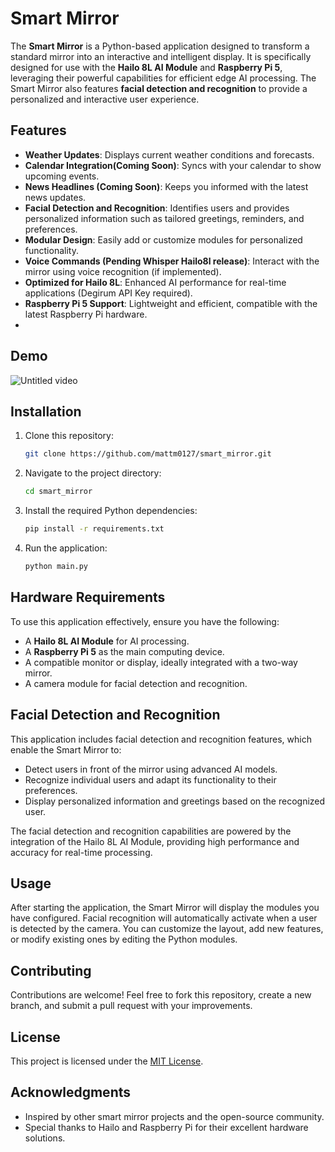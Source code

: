 # Smart Mirror

The **Smart Mirror** is a Python-based application designed to transform a standard mirror into an interactive and intelligent display. It is specifically designed for use with the **Hailo 8L AI Module** and **Raspberry Pi 5**, leveraging their powerful capabilities for efficient edge AI processing. The Smart Mirror also features **facial detection and recognition** to provide a personalized and interactive user experience.

## Features
- **Weather Updates**: Displays current weather conditions and forecasts.
- **Calendar Integration(Coming Soon)**: Syncs with your calendar to show upcoming events.
- **News Headlines (Coming Soon)**: Keeps you informed with the latest news updates.
- **Facial Detection and Recognition**: Identifies users and provides personalized information such as tailored greetings, reminders, and preferences.
- **Modular Design**: Easily add or customize modules for personalized functionality.
- **Voice Commands (Pending Whisper Hailo8l release)**: Interact with the mirror using voice recognition (if implemented).
- **Optimized for Hailo 8L**: Enhanced AI performance for real-time applications (Degirum API Key required).
- **Raspberry Pi 5 Support**: Lightweight and efficient, compatible with the latest Raspberry Pi hardware.
- 
## Demo
![Untitled video](https://github.com/user-attachments/assets/4e214729-3cf0-420c-9e10-e359da51cfa7)

## Installation

1. Clone this repository:
   ```bash
   git clone https://github.com/mattm0127/smart_mirror.git
   ```
2. Navigate to the project directory:
   ```bash
   cd smart_mirror
   ```
3. Install the required Python dependencies:
   ```bash
   pip install -r requirements.txt
   ```
4. Run the application:
   ```bash
   python main.py
   ```

## Hardware Requirements
To use this application effectively, ensure you have the following:
- A **Hailo 8L AI Module** for AI processing.
- A **Raspberry Pi 5** as the main computing device.
- A compatible monitor or display, ideally integrated with a two-way mirror.
- A camera module for facial detection and recognition.

## Facial Detection and Recognition
This application includes facial detection and recognition features, which enable the Smart Mirror to:
- Detect users in front of the mirror using advanced AI models.
- Recognize individual users and adapt its functionality to their preferences.
- Display personalized information and greetings based on the recognized user.

The facial detection and recognition capabilities are powered by the integration of the Hailo 8L AI Module, providing high performance and accuracy for real-time processing.

## Usage
After starting the application, the Smart Mirror will display the modules you have configured. Facial recognition will automatically activate when a user is detected by the camera. You can customize the layout, add new features, or modify existing ones by editing the Python modules.

## Contributing
Contributions are welcome! Feel free to fork this repository, create a new branch, and submit a pull request with your improvements.

## License
This project is licensed under the [MIT License](LICENSE).

## Acknowledgments
- Inspired by other smart mirror projects and the open-source community.
- Special thanks to Hailo and Raspberry Pi for their excellent hardware solutions.
